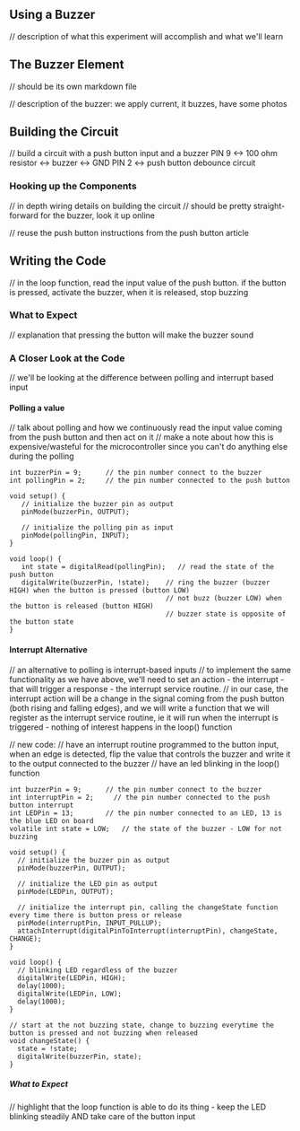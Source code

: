 ## Using a Buzzer

// description of what this experiment will accomplish and what we'll learn

## The Buzzer Element
// should be its own markdown file

// description of the buzzer: we apply current, it buzzes, have some photos


## Building the Circuit

// build a circuit with a push button input and a buzzer
PIN 9 <-> 100 ohm resistor <-> buzzer <-> GND
PIN 2 <-> push button debounce circuit

### Hooking up the Components

// in depth wiring details on building the circuit
// should be pretty straight-forward for the buzzer, look it up online

// reuse the push button instructions from the push button article


## Writing the Code

// in the loop function, read the input value of the push button. if the button is pressed, activate the buzzer, when it is released, stop buzzing



### What to Expect

// explanation that pressing the button will make the buzzer sound

### A Closer Look at the Code

// we'll be looking at the difference between polling and interrupt based input

#### Polling a value

// talk about polling and how we continuously read the input value coming from the push button and then act on it
// make a note about how this is expensive/wasteful for the microcontroller since you can't do anything else during the polling

``` arduino
int buzzerPin = 9;      // the pin number connect to the buzzer            
int pollingPin = 2;     // the pin number connected to the push button

void setup() {
   // initialize the buzzer pin as output
   pinMode(buzzerPin, OUTPUT);

   // initialize the polling pin as input
   pinMode(pollingPin, INPUT);
}

void loop() {
   int state = digitalRead(pollingPin);   // read the state of the push button
   digitalWrite(buzzerPin, !state);    // ring the buzzer (buzzer HIGH) when the button is pressed (button LOW) 
                                       // not buzz (buzzer LOW) when the button is released (button HIGH)
                                       // buzzer state is opposite of the button state
}
```

#### Interrupt Alternative

// an alternative to polling is interrupt-based inputs
// to implement the same functionality as we have above, we'll need to set an action - the interrupt - that will trigger a response - the interrupt service routine.
// in our case, the interrupt action will be a change in the signal coming from the push button (both rising and falling edges), and we will write a function that we will register as the interrupt service routine, ie it will run when the interrupt is triggered - nothing of interest happens in the loop() function

// new code:
// have an interrupt routine programmed to the button input, when an edge is detected, flip the value that controls the buzzer and write it to the output connected to the buzzer
// have an led blinking in the loop() function

``` arduino
int buzzerPin = 9;      // the pin number connect to the buzzer            
int interruptPin = 2;     // the pin number connected to the push button interrupt
int LEDPin = 13;        // the pin number connected to an LED, 13 is the blue LED on board
volatile int state = LOW;   // the state of the buzzer - LOW for not buzzing

void setup() {
  // initialize the buzzer pin as output
  pinMode(buzzerPin, OUTPUT);

  // initialize the LED pin as output
  pinMode(LEDPin, OUTPUT);
  
  // initialize the interrupt pin, calling the changeState function every time there is button press or release
  pinMode(interruptPin, INPUT_PULLUP);
  attachInterrupt(digitalPinToInterrupt(interruptPin), changeState, CHANGE);
}

void loop() {
  // blinking LED regardless of the buzzer
  digitalWrite(LEDPin, HIGH);   
  delay(1000);             
  digitalWrite(LEDPin, LOW);    
  delay(1000);              
}

// start at the not buzzing state, change to buzzing everytime the button is pressed and not buzzing when released
void changeState() {
  state = !state;
  digitalWrite(buzzerPin, state);
}
```

##### What to Expect
// highlight that the loop function is able to do its thing - keep the LED blinking steadily AND take care of the button input
